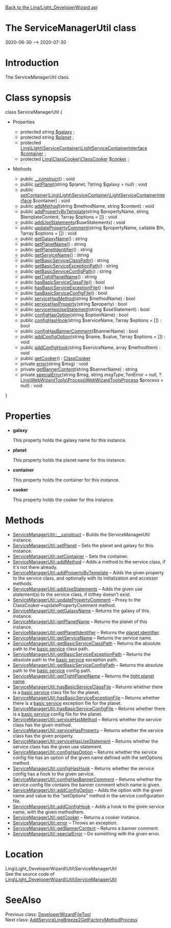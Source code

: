 [Back to the Ling/Light_DeveloperWizard api](https://github.com/lingtalfi/Light_DeveloperWizard/blob/master/doc/api/Ling/Light_DeveloperWizard.md)



The ServiceManagerUtil class
================
2020-06-30 --> 2020-07-30






Introduction
============

The ServiceManagerUtil class.



Class synopsis
==============


class <span class="pl-k">ServiceManagerUtil</span>  {

- Properties
    - protected string [$galaxy](#property-galaxy) ;
    - protected string [$planet](#property-planet) ;
    - protected [Ling\Light\ServiceContainer\LightServiceContainerInterface](https://github.com/lingtalfi/Light/blob/master/doc/api/Ling/Light/ServiceContainer/LightServiceContainerInterface.md) [$container](#property-container) ;
    - protected [Ling\ClassCooker\ClassCooker](https://github.com/lingtalfi/ClassCooker/blob/master/doc/api/Ling/ClassCooker/ClassCooker.md) [$cooker](#property-cooker) ;

- Methods
    - public [__construct](https://github.com/lingtalfi/Light_DeveloperWizard/blob/master/doc/api/Ling/Light_DeveloperWizard/Util/ServiceManagerUtil/__construct.md)() : void
    - public [setPlanet](https://github.com/lingtalfi/Light_DeveloperWizard/blob/master/doc/api/Ling/Light_DeveloperWizard/Util/ServiceManagerUtil/setPlanet.md)(string $planet, ?string $galaxy = null) : void
    - public [setContainer](https://github.com/lingtalfi/Light_DeveloperWizard/blob/master/doc/api/Ling/Light_DeveloperWizard/Util/ServiceManagerUtil/setContainer.md)([Ling\Light\ServiceContainer\LightServiceContainerInterface](https://github.com/lingtalfi/Light/blob/master/doc/api/Ling/Light/ServiceContainer/LightServiceContainerInterface.md) $container) : void
    - public [addMethod](https://github.com/lingtalfi/Light_DeveloperWizard/blob/master/doc/api/Ling/Light_DeveloperWizard/Util/ServiceManagerUtil/addMethod.md)(string $methodName, string $content) : void
    - public [addPropertyByTemplate](https://github.com/lingtalfi/Light_DeveloperWizard/blob/master/doc/api/Ling/Light_DeveloperWizard/Util/ServiceManagerUtil/addPropertyByTemplate.md)(string $propertyName, string $templateContent, ?array $options = []) : void
    - public [addUseStatements](https://github.com/lingtalfi/Light_DeveloperWizard/blob/master/doc/api/Ling/Light_DeveloperWizard/Util/ServiceManagerUtil/addUseStatements.md)($useStatements) : void
    - public [updatePropertyComment](https://github.com/lingtalfi/Light_DeveloperWizard/blob/master/doc/api/Ling/Light_DeveloperWizard/Util/ServiceManagerUtil/updatePropertyComment.md)(string $propertyName, callable $fn, ?array $options = []) : void
    - public [getGalaxyName](https://github.com/lingtalfi/Light_DeveloperWizard/blob/master/doc/api/Ling/Light_DeveloperWizard/Util/ServiceManagerUtil/getGalaxyName.md)() : string
    - public [getPlanetName](https://github.com/lingtalfi/Light_DeveloperWizard/blob/master/doc/api/Ling/Light_DeveloperWizard/Util/ServiceManagerUtil/getPlanetName.md)() : string
    - public [getPlanetIdentifier](https://github.com/lingtalfi/Light_DeveloperWizard/blob/master/doc/api/Ling/Light_DeveloperWizard/Util/ServiceManagerUtil/getPlanetIdentifier.md)() : string
    - public [getServiceName](https://github.com/lingtalfi/Light_DeveloperWizard/blob/master/doc/api/Ling/Light_DeveloperWizard/Util/ServiceManagerUtil/getServiceName.md)() : string
    - public [getBasicServiceClassPath](https://github.com/lingtalfi/Light_DeveloperWizard/blob/master/doc/api/Ling/Light_DeveloperWizard/Util/ServiceManagerUtil/getBasicServiceClassPath.md)() : string
    - public [getBasicServiceExceptionPath](https://github.com/lingtalfi/Light_DeveloperWizard/blob/master/doc/api/Ling/Light_DeveloperWizard/Util/ServiceManagerUtil/getBasicServiceExceptionPath.md)() : string
    - public [getBasicServiceConfigPath](https://github.com/lingtalfi/Light_DeveloperWizard/blob/master/doc/api/Ling/Light_DeveloperWizard/Util/ServiceManagerUtil/getBasicServiceConfigPath.md)() : string
    - public [getTightPlanetName](https://github.com/lingtalfi/Light_DeveloperWizard/blob/master/doc/api/Ling/Light_DeveloperWizard/Util/ServiceManagerUtil/getTightPlanetName.md)() : string
    - public [hasBasicServiceClassFile](https://github.com/lingtalfi/Light_DeveloperWizard/blob/master/doc/api/Ling/Light_DeveloperWizard/Util/ServiceManagerUtil/hasBasicServiceClassFile.md)() : bool
    - public [hasBasicServiceExceptionFile](https://github.com/lingtalfi/Light_DeveloperWizard/blob/master/doc/api/Ling/Light_DeveloperWizard/Util/ServiceManagerUtil/hasBasicServiceExceptionFile.md)() : bool
    - public [hasBasicServiceConfigFile](https://github.com/lingtalfi/Light_DeveloperWizard/blob/master/doc/api/Ling/Light_DeveloperWizard/Util/ServiceManagerUtil/hasBasicServiceConfigFile.md)() : bool
    - public [serviceHasMethod](https://github.com/lingtalfi/Light_DeveloperWizard/blob/master/doc/api/Ling/Light_DeveloperWizard/Util/ServiceManagerUtil/serviceHasMethod.md)(string $methodName) : bool
    - public [serviceHasProperty](https://github.com/lingtalfi/Light_DeveloperWizard/blob/master/doc/api/Ling/Light_DeveloperWizard/Util/ServiceManagerUtil/serviceHasProperty.md)(string $property) : bool
    - public [serviceHasUseStatement](https://github.com/lingtalfi/Light_DeveloperWizard/blob/master/doc/api/Ling/Light_DeveloperWizard/Util/ServiceManagerUtil/serviceHasUseStatement.md)(string $useStatement) : bool
    - public [configHasOption](https://github.com/lingtalfi/Light_DeveloperWizard/blob/master/doc/api/Ling/Light_DeveloperWizard/Util/ServiceManagerUtil/configHasOption.md)(string $optionName) : bool
    - public [configHasHook](https://github.com/lingtalfi/Light_DeveloperWizard/blob/master/doc/api/Ling/Light_DeveloperWizard/Util/ServiceManagerUtil/configHasHook.md)(string $serviceName, ?array $options = []) : bool
    - public [configHasBannerComment](https://github.com/lingtalfi/Light_DeveloperWizard/blob/master/doc/api/Ling/Light_DeveloperWizard/Util/ServiceManagerUtil/configHasBannerComment.md)($bannerName) : bool
    - public [addConfigOption](https://github.com/lingtalfi/Light_DeveloperWizard/blob/master/doc/api/Ling/Light_DeveloperWizard/Util/ServiceManagerUtil/addConfigOption.md)(string $name, $value, ?array $options = []) : void
    - public [addConfigHook](https://github.com/lingtalfi/Light_DeveloperWizard/blob/master/doc/api/Ling/Light_DeveloperWizard/Util/ServiceManagerUtil/addConfigHook.md)(string $serviceName, array $methodItem) : void
    - public [getCooker](https://github.com/lingtalfi/Light_DeveloperWizard/blob/master/doc/api/Ling/Light_DeveloperWizard/Util/ServiceManagerUtil/getCooker.md)() : [ClassCooker](https://github.com/lingtalfi/ClassCooker/blob/master/doc/api/Ling/ClassCooker/ClassCooker.md)
    - private [error](https://github.com/lingtalfi/Light_DeveloperWizard/blob/master/doc/api/Ling/Light_DeveloperWizard/Util/ServiceManagerUtil/error.md)(string $msg) : void
    - private [getBannerContent](https://github.com/lingtalfi/Light_DeveloperWizard/blob/master/doc/api/Ling/Light_DeveloperWizard/Util/ServiceManagerUtil/getBannerContent.md)(string $bannerName) : string
    - private [specialError](https://github.com/lingtalfi/Light_DeveloperWizard/blob/master/doc/api/Ling/Light_DeveloperWizard/Util/ServiceManagerUtil/specialError.md)(string $msg, string $msgType, ?$onError = null, ?[Ling\WebWizardTools\Process\WebWizardToolsProcess](https://github.com/lingtalfi/WebWizardTools/blob/master/doc/api/Ling/WebWizardTools/Process/WebWizardToolsProcess.md) $process = null) : void

}




Properties
=============

- <span id="property-galaxy"><b>galaxy</b></span>

    This property holds the galaxy name for this instance.
    
    

- <span id="property-planet"><b>planet</b></span>

    This property holds the planet name for this instance.
    
    

- <span id="property-container"><b>container</b></span>

    This property holds the container for this instance.
    
    

- <span id="property-cooker"><b>cooker</b></span>

    This property holds the cooker for this instance.
    
    



Methods
==============

- [ServiceManagerUtil::__construct](https://github.com/lingtalfi/Light_DeveloperWizard/blob/master/doc/api/Ling/Light_DeveloperWizard/Util/ServiceManagerUtil/__construct.md) &ndash; Builds the ServiceManagerUtil instance.
- [ServiceManagerUtil::setPlanet](https://github.com/lingtalfi/Light_DeveloperWizard/blob/master/doc/api/Ling/Light_DeveloperWizard/Util/ServiceManagerUtil/setPlanet.md) &ndash; Sets the planet and galaxy for this instance.
- [ServiceManagerUtil::setContainer](https://github.com/lingtalfi/Light_DeveloperWizard/blob/master/doc/api/Ling/Light_DeveloperWizard/Util/ServiceManagerUtil/setContainer.md) &ndash; Sets the container.
- [ServiceManagerUtil::addMethod](https://github.com/lingtalfi/Light_DeveloperWizard/blob/master/doc/api/Ling/Light_DeveloperWizard/Util/ServiceManagerUtil/addMethod.md) &ndash; Adds a method to the service class, if it's not there already.
- [ServiceManagerUtil::addPropertyByTemplate](https://github.com/lingtalfi/Light_DeveloperWizard/blob/master/doc/api/Ling/Light_DeveloperWizard/Util/ServiceManagerUtil/addPropertyByTemplate.md) &ndash; Adds the given property to the service class, and optionally with its initialization and accessor methods.
- [ServiceManagerUtil::addUseStatements](https://github.com/lingtalfi/Light_DeveloperWizard/blob/master/doc/api/Ling/Light_DeveloperWizard/Util/ServiceManagerUtil/addUseStatements.md) &ndash; Adds the given use statement(s) to the service class, if it/they doesn't exist.
- [ServiceManagerUtil::updatePropertyComment](https://github.com/lingtalfi/Light_DeveloperWizard/blob/master/doc/api/Ling/Light_DeveloperWizard/Util/ServiceManagerUtil/updatePropertyComment.md) &ndash; Proxy to the ClassCooker->updatePropertyComment method.
- [ServiceManagerUtil::getGalaxyName](https://github.com/lingtalfi/Light_DeveloperWizard/blob/master/doc/api/Ling/Light_DeveloperWizard/Util/ServiceManagerUtil/getGalaxyName.md) &ndash; Returns the galaxy of this instance.
- [ServiceManagerUtil::getPlanetName](https://github.com/lingtalfi/Light_DeveloperWizard/blob/master/doc/api/Ling/Light_DeveloperWizard/Util/ServiceManagerUtil/getPlanetName.md) &ndash; Returns the planet of this instance.
- [ServiceManagerUtil::getPlanetIdentifier](https://github.com/lingtalfi/Light_DeveloperWizard/blob/master/doc/api/Ling/Light_DeveloperWizard/Util/ServiceManagerUtil/getPlanetIdentifier.md) &ndash; Returns the [planet identifier](https://github.com/lingtalfi/UniverseTools/blob/master/doc/pages/nomenclature.md#planet-identifier).
- [ServiceManagerUtil::getServiceName](https://github.com/lingtalfi/Light_DeveloperWizard/blob/master/doc/api/Ling/Light_DeveloperWizard/Util/ServiceManagerUtil/getServiceName.md) &ndash; Returns the service name.
- [ServiceManagerUtil::getBasicServiceClassPath](https://github.com/lingtalfi/Light_DeveloperWizard/blob/master/doc/api/Ling/Light_DeveloperWizard/Util/ServiceManagerUtil/getBasicServiceClassPath.md) &ndash; Returns the absolute path to the [basic service](https://github.com/lingtalfi/Light_DeveloperWizard/blob/master/doc/pages/conventions.md#basic-service) class path.
- [ServiceManagerUtil::getBasicServiceExceptionPath](https://github.com/lingtalfi/Light_DeveloperWizard/blob/master/doc/api/Ling/Light_DeveloperWizard/Util/ServiceManagerUtil/getBasicServiceExceptionPath.md) &ndash; Returns the absolute path to the [basic service](https://github.com/lingtalfi/Light_DeveloperWizard/blob/master/doc/pages/conventions.md#basic-service) exception path.
- [ServiceManagerUtil::getBasicServiceConfigPath](https://github.com/lingtalfi/Light_DeveloperWizard/blob/master/doc/api/Ling/Light_DeveloperWizard/Util/ServiceManagerUtil/getBasicServiceConfigPath.md) &ndash; Returns the absolute path to the [basic service](https://github.com/lingtalfi/Light_DeveloperWizard/blob/master/doc/pages/conventions.md#basic-service) config path.
- [ServiceManagerUtil::getTightPlanetName](https://github.com/lingtalfi/Light_DeveloperWizard/blob/master/doc/api/Ling/Light_DeveloperWizard/Util/ServiceManagerUtil/getTightPlanetName.md) &ndash; Returns the [tight planet name](https://github.com/lingtalfi/UniverseTools/blob/master/doc/pages/nomenclature.md#tight-planet-name).
- [ServiceManagerUtil::hasBasicServiceClassFile](https://github.com/lingtalfi/Light_DeveloperWizard/blob/master/doc/api/Ling/Light_DeveloperWizard/Util/ServiceManagerUtil/hasBasicServiceClassFile.md) &ndash; Returns whether there is a [basic service](https://github.com/lingtalfi/Light_DeveloperWizard/blob/master/doc/pages/conventions.md#basic-service) class file for the planet.
- [ServiceManagerUtil::hasBasicServiceExceptionFile](https://github.com/lingtalfi/Light_DeveloperWizard/blob/master/doc/api/Ling/Light_DeveloperWizard/Util/ServiceManagerUtil/hasBasicServiceExceptionFile.md) &ndash; Returns whether there is a [basic service](https://github.com/lingtalfi/Light_DeveloperWizard/blob/master/doc/pages/conventions.md#basic-service) exception file for the planet.
- [ServiceManagerUtil::hasBasicServiceConfigFile](https://github.com/lingtalfi/Light_DeveloperWizard/blob/master/doc/api/Ling/Light_DeveloperWizard/Util/ServiceManagerUtil/hasBasicServiceConfigFile.md) &ndash; Returns whether there is a [basic service](https://github.com/lingtalfi/Light_DeveloperWizard/blob/master/doc/pages/conventions.md#basic-service) config file for the planet.
- [ServiceManagerUtil::serviceHasMethod](https://github.com/lingtalfi/Light_DeveloperWizard/blob/master/doc/api/Ling/Light_DeveloperWizard/Util/ServiceManagerUtil/serviceHasMethod.md) &ndash; Returns whether the service class has the given method.
- [ServiceManagerUtil::serviceHasProperty](https://github.com/lingtalfi/Light_DeveloperWizard/blob/master/doc/api/Ling/Light_DeveloperWizard/Util/ServiceManagerUtil/serviceHasProperty.md) &ndash; Returns whether the service class has the given property.
- [ServiceManagerUtil::serviceHasUseStatement](https://github.com/lingtalfi/Light_DeveloperWizard/blob/master/doc/api/Ling/Light_DeveloperWizard/Util/ServiceManagerUtil/serviceHasUseStatement.md) &ndash; Returns whether the service class has the given use statement.
- [ServiceManagerUtil::configHasOption](https://github.com/lingtalfi/Light_DeveloperWizard/blob/master/doc/api/Ling/Light_DeveloperWizard/Util/ServiceManagerUtil/configHasOption.md) &ndash; Returns whether the service config file has an option of the given name defined with the setOptions method.
- [ServiceManagerUtil::configHasHook](https://github.com/lingtalfi/Light_DeveloperWizard/blob/master/doc/api/Ling/Light_DeveloperWizard/Util/ServiceManagerUtil/configHasHook.md) &ndash; Returns whether the service config has a hook to the given service.
- [ServiceManagerUtil::configHasBannerComment](https://github.com/lingtalfi/Light_DeveloperWizard/blob/master/doc/api/Ling/Light_DeveloperWizard/Util/ServiceManagerUtil/configHasBannerComment.md) &ndash; Returns whether the service config file contains the banner comment which name is given.
- [ServiceManagerUtil::addConfigOption](https://github.com/lingtalfi/Light_DeveloperWizard/blob/master/doc/api/Ling/Light_DeveloperWizard/Util/ServiceManagerUtil/addConfigOption.md) &ndash; Adds the option with the given name and value to the "setOptions" method in the service configuration file.
- [ServiceManagerUtil::addConfigHook](https://github.com/lingtalfi/Light_DeveloperWizard/blob/master/doc/api/Ling/Light_DeveloperWizard/Util/ServiceManagerUtil/addConfigHook.md) &ndash; Adds a hook to the given service name, with the given methodItem.
- [ServiceManagerUtil::getCooker](https://github.com/lingtalfi/Light_DeveloperWizard/blob/master/doc/api/Ling/Light_DeveloperWizard/Util/ServiceManagerUtil/getCooker.md) &ndash; Returns a cooker instance.
- [ServiceManagerUtil::error](https://github.com/lingtalfi/Light_DeveloperWizard/blob/master/doc/api/Ling/Light_DeveloperWizard/Util/ServiceManagerUtil/error.md) &ndash; Throws an exception.
- [ServiceManagerUtil::getBannerContent](https://github.com/lingtalfi/Light_DeveloperWizard/blob/master/doc/api/Ling/Light_DeveloperWizard/Util/ServiceManagerUtil/getBannerContent.md) &ndash; Returns a banner comment.
- [ServiceManagerUtil::specialError](https://github.com/lingtalfi/Light_DeveloperWizard/blob/master/doc/api/Ling/Light_DeveloperWizard/Util/ServiceManagerUtil/specialError.md) &ndash; Do something with the given error.





Location
=============
Ling\Light_DeveloperWizard\Util\ServiceManagerUtil<br>
See the source code of [Ling\Light_DeveloperWizard\Util\ServiceManagerUtil](https://github.com/lingtalfi/Light_DeveloperWizard/blob/master/Util/ServiceManagerUtil.php)



SeeAlso
==============
Previous class: [DeveloperWizardFileTool](https://github.com/lingtalfi/Light_DeveloperWizard/blob/master/doc/api/Ling/Light_DeveloperWizard/Tool/DeveloperWizardFileTool.md)<br>Next class: [AddServiceLingBreeze2GetFactoryMethodProcess](https://github.com/lingtalfi/Light_DeveloperWizard/blob/master/doc/api/Ling/Light_DeveloperWizard/WebWizardTools/Process/AddServiceLingBreeze2GetFactoryMethodProcess.md)<br>
